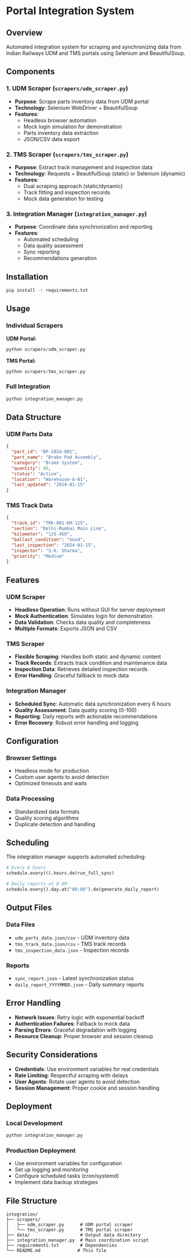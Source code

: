 # Portal Integration System

## Overview
Automated integration system for scraping and synchronizing data from Indian Railways UDM and TMS portals using Selenium and BeautifulSoup.

## Components

### 1. UDM Scraper (`scrapers/udm_scraper.py`)
- **Purpose**: Scrape parts inventory data from UDM portal
- **Technology**: Selenium WebDriver + BeautifulSoup
- **Features**:
  - Headless browser automation
  - Mock login simulation for demonstration
  - Parts inventory data extraction
  - JSON/CSV data export

### 2. TMS Scraper (`scrapers/tms_scraper.py`)
- **Purpose**: Extract track management and inspection data
- **Technology**: Requests + BeautifulSoup (static) or Selenium (dynamic)
- **Features**:
  - Dual scraping approach (static/dynamic)
  - Track fitting and inspection records
  - Mock data generation for testing

### 3. Integration Manager (`integration_manager.py`)
- **Purpose**: Coordinate data synchronization and reporting
- **Features**:
  - Automated scheduling
  - Data quality assessment
  - Sync reporting
  - Recommendations generation

## Installation

```bash
pip install -r requirements.txt
```

## Usage

### Individual Scrapers

**UDM Portal:**
```python
python scrapers/udm_scraper.py
```

**TMS Portal:**
```python
python scrapers/tms_scraper.py
```

### Full Integration
```python
python integration_manager.py
```

## Data Structure

### UDM Parts Data
```json
{
  "part_id": "BP-2024-001",
  "part_name": "Brake Pad Assembly",
  "category": "Brake System",
  "quantity": 45,
  "status": "Active",
  "location": "Warehouse-A-01",
  "last_updated": "2024-01-15"
}
```

### TMS Track Data
```json
{
  "track_id": "TRK-001-KM-125",
  "section": "Delhi-Mumbai Main Line",
  "kilometer": "125.450",
  "ballast_condition": "Good",
  "last_inspection": "2024-01-15",
  "inspector": "S.K. Sharma",
  "priority": "Medium"
}
```

## Features

### UDM Scraper
- **Headless Operation**: Runs without GUI for server deployment
- **Mock Authentication**: Simulates login for demonstration
- **Data Validation**: Checks data quality and completeness
- **Multiple Formats**: Exports JSON and CSV

### TMS Scraper
- **Flexible Scraping**: Handles both static and dynamic content
- **Track Records**: Extracts track condition and maintenance data
- **Inspection Data**: Retrieves detailed inspection records
- **Error Handling**: Graceful fallback to mock data

### Integration Manager
- **Scheduled Sync**: Automatic data synchronization every 6 hours
- **Quality Assessment**: Data quality scoring (0-100)
- **Reporting**: Daily reports with actionable recommendations
- **Error Recovery**: Robust error handling and logging

## Configuration

### Browser Settings
- Headless mode for production
- Custom user agents to avoid detection
- Optimized timeouts and waits

### Data Processing
- Standardized data formats
- Quality scoring algorithms
- Duplicate detection and handling

## Scheduling

The integration manager supports automated scheduling:

```python
# Every 6 hours
schedule.every(6).hours.do(run_full_sync)

# Daily reports at 8 AM
schedule.every().day.at("08:00").do(generate_daily_report)
```

## Output Files

### Data Files
- `udm_parts_data.json/csv` - UDM inventory data
- `tms_track_data.json/csv` - TMS track records
- `tms_inspection_data.json` - Inspection records

### Reports
- `sync_report.json` - Latest synchronization status
- `daily_report_YYYYMMDD.json` - Daily summary reports

## Error Handling

- **Network Issues**: Retry logic with exponential backoff
- **Authentication Failures**: Fallback to mock data
- **Parsing Errors**: Graceful degradation with logging
- **Resource Cleanup**: Proper browser and session cleanup

## Security Considerations

- **Credentials**: Use environment variables for real credentials
- **Rate Limiting**: Respectful scraping with delays
- **User Agents**: Rotate user agents to avoid detection
- **Session Management**: Proper cookie and session handling

## Deployment

### Local Development
```bash
python integration_manager.py
```

### Production Deployment
- Use environment variables for configuration
- Set up logging and monitoring
- Configure scheduled tasks (cron/systemd)
- Implement data backup strategies

## File Structure
```
integration/
├── scrapers/
│   ├── udm_scraper.py      # UDM portal scraper
│   └── tms_scraper.py      # TMS portal scraper
├── data/                   # Output data directory
├── integration_manager.py  # Main coordination script
├── requirements.txt        # Dependencies
└── README.md              # This file
```